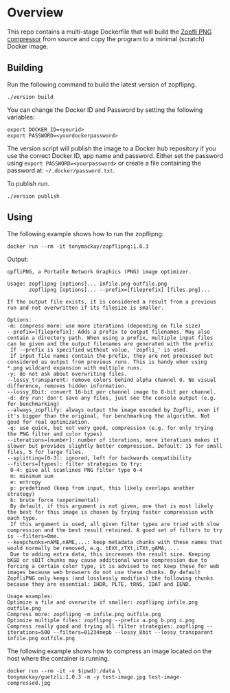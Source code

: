 # Overview
This repo contains a multi-stage Dockerfile that will build the [Zopfli PNG compressor][zopfli] from source and copy the program to a minimal (scratch) Docker image.

## Building
Run the following command to build the latest version of zopflipng.

```
./version build
```

You can change the Docker ID and Password by setting the following variables:

```
export DOCKER_ID=<yourid>
export PASSWORD=<yourdockerpassword>
```

The version script will publish the image to a Docker hub repository if you use the correct Docker ID, app name and password. Either set the password using `export PASSWORD=<yourpassword>` or create a file containing the password at: `~/.docker/password.txt`.

To publish run.

```
./version publish
```

## Using
The following example shows how to run the zopflipng:

```
docker run --rm -it tonymackay/zopflipng:1.0.3
```

Output:
```
opfliPNG, a Portable Network Graphics (PNG) image optimizer.

Usage: zopflipng [options]... infile.png outfile.png
       zopflipng [options]... --prefix=[fileprefix] [files.png]...

If the output file exists, it is considered a result from a previous run and not overwritten if its filesize is smaller.

Options:
-m: compress more: use more iterations (depending on file size)
--prefix=[fileprefix]: Adds a prefix to output filenames. May also contain a directory path. When using a prefix, multiple input files can be given and the output filenames are generated with the prefix
 If --prefix is specified without value, 'zopfli_' is used.
 If input file names contain the prefix, they are not processed but considered as output from previous runs. This is handy when using *.png wildcard expansion with multiple runs.
-y: do not ask about overwriting files.
--lossy_transparent: remove colors behind alpha channel 0. No visual difference, removes hidden information.
--lossy_8bit: convert 16-bit per channel image to 8-bit per channel.
-d: dry run: don't save any files, just see the console output (e.g. for benchmarking)
--always_zopflify: always output the image encoded by Zopfli, even if it's bigger than the original, for benchmarking the algorithm. Not good for real optimization.
-q: use quick, but not very good, compression (e.g. for only trying the PNG filter and color types)
--iterations=[number]: number of iterations, more iterations makes it slower but provides slightly better compression. Default: 15 for small files, 5 for large files.
--splitting=[0-3]: ignored, left for backwards compatibility
--filters=[types]: filter strategies to try:
 0-4: give all scanlines PNG filter type 0-4
 m: minimum sum
 e: entropy
 p: predefined (keep from input, this likely overlaps another strategy)
 b: brute force (experimental)
 By default, if this argument is not given, one that is most likely the best for this image is chosen by trying faster compression with each type.
 If this argument is used, all given filter types are tried with slow compression and the best result retained. A good set of filters to try is --filters=0me.
--keepchunks=nAME,nAME,...: keep metadata chunks with these names that would normally be removed, e.g. tEXt,zTXt,iTXt,gAMA, ... 
 Due to adding extra data, this increases the result size. Keeping bKGD or sBIT chunks may cause additional worse compression due to forcing a certain color type, it is advised to not keep these for web images because web browsers do not use these chunks. By default ZopfliPNG only keeps (and losslessly modifies) the following chunks because they are essential: IHDR, PLTE, tRNS, IDAT and IEND.

Usage examples:
Optimize a file and overwrite if smaller: zopflipng infile.png outfile.png
Compress more: zopflipng -m infile.png outfile.png
Optimize multiple files: zopflipng --prefix a.png b.png c.png
Compress really good and trying all filter strategies: zopflipng --iterations=500 --filters=01234mepb --lossy_8bit --lossy_transparent infile.png outfile.png
```

The following example shows how to compress an image located on the host where the container is running.

```
docker run --rm -it -v $(pwd):/data \
tonymackay/guetzli:1.0.3 -m -y test-image.jpg test-image-compressed.jpg
```


[zopfli]: https://github.com/google/zopfli